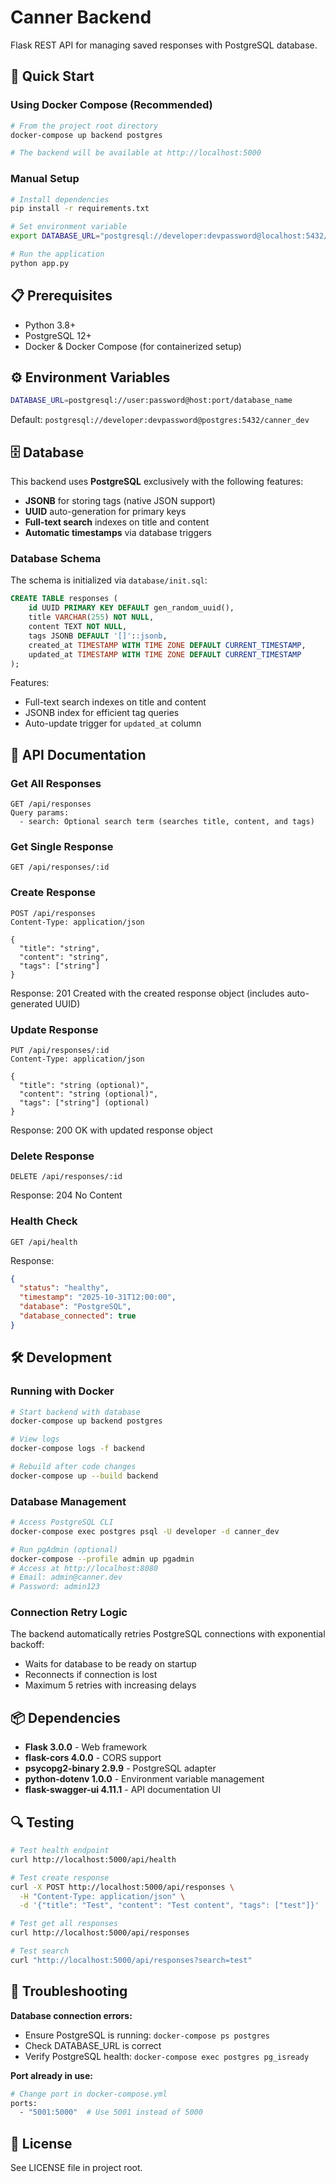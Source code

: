 # Canner Backend

Flask REST API for managing saved responses with PostgreSQL database.

## 🚀 Quick Start

### Using Docker Compose (Recommended)

```bash
# From the project root directory
docker-compose up backend postgres

# The backend will be available at http://localhost:5000
```

### Manual Setup

```bash
# Install dependencies
pip install -r requirements.txt

# Set environment variable
export DATABASE_URL="postgresql://developer:devpassword@localhost:5432/canner_dev"

# Run the application
python app.py
```

## 📋 Prerequisites

- Python 3.8+
- PostgreSQL 12+
- Docker & Docker Compose (for containerized setup)

## ⚙️ Environment Variables

```bash
DATABASE_URL=postgresql://user:password@host:port/database_name
```

Default: `postgresql://developer:devpassword@postgres:5432/canner_dev`

## 🗄️ Database

This backend uses **PostgreSQL** exclusively with the following features:

- **JSONB** for storing tags (native JSON support)
- **UUID** auto-generation for primary keys
- **Full-text search** indexes on title and content
- **Automatic timestamps** via database triggers

### Database Schema

The schema is initialized via `database/init.sql`:

```sql
CREATE TABLE responses (
    id UUID PRIMARY KEY DEFAULT gen_random_uuid(),
    title VARCHAR(255) NOT NULL,
    content TEXT NOT NULL,
    tags JSONB DEFAULT '[]'::jsonb,
    created_at TIMESTAMP WITH TIME ZONE DEFAULT CURRENT_TIMESTAMP,
    updated_at TIMESTAMP WITH TIME ZONE DEFAULT CURRENT_TIMESTAMP
);
```

Features:
- Full-text search indexes on title and content
- JSONB index for efficient tag queries
- Auto-update trigger for `updated_at` column

## 📡 API Documentation

### Get All Responses

```http
GET /api/responses
Query params:
  - search: Optional search term (searches title, content, and tags)
```

### Get Single Response

```http
GET /api/responses/:id
```

### Create Response

```http
POST /api/responses
Content-Type: application/json

{
  "title": "string",
  "content": "string",
  "tags": ["string"]
}
```

Response: 201 Created with the created response object (includes auto-generated UUID)

### Update Response

```http
PUT /api/responses/:id
Content-Type: application/json

{
  "title": "string (optional)",
  "content": "string (optional)",
  "tags": ["string"] (optional)
}
```

Response: 200 OK with updated response object

### Delete Response

```http
DELETE /api/responses/:id
```

Response: 204 No Content

### Health Check

```http
GET /api/health
```

Response:
```json
{
  "status": "healthy",
  "timestamp": "2025-10-31T12:00:00",
  "database": "PostgreSQL",
  "database_connected": true
}
```

## 🛠️ Development

### Running with Docker

```bash
# Start backend with database
docker-compose up backend postgres

# View logs
docker-compose logs -f backend

# Rebuild after code changes
docker-compose up --build backend
```

### Database Management

```bash
# Access PostgreSQL CLI
docker-compose exec postgres psql -U developer -d canner_dev

# Run pgAdmin (optional)
docker-compose --profile admin up pgadmin
# Access at http://localhost:8080
# Email: admin@canner.dev
# Password: admin123
```

### Connection Retry Logic

The backend automatically retries PostgreSQL connections with exponential backoff:
- Waits for database to be ready on startup
- Reconnects if connection is lost
- Maximum 5 retries with increasing delays

## 📦 Dependencies

- **Flask 3.0.0** - Web framework
- **flask-cors 4.0.0** - CORS support
- **psycopg2-binary 2.9.9** - PostgreSQL adapter
- **python-dotenv 1.0.0** - Environment variable management
- **flask-swagger-ui 4.11.1** - API documentation UI

## 🔍 Testing

```bash
# Test health endpoint
curl http://localhost:5000/api/health

# Test create response
curl -X POST http://localhost:5000/api/responses \
  -H "Content-Type: application/json" \
  -d '{"title": "Test", "content": "Test content", "tags": ["test"]}'

# Test get all responses
curl http://localhost:5000/api/responses

# Test search
curl "http://localhost:5000/api/responses?search=test"
```

## 🚨 Troubleshooting

**Database connection errors:**
- Ensure PostgreSQL is running: `docker-compose ps postgres`
- Check DATABASE_URL is correct
- Verify PostgreSQL health: `docker-compose exec postgres pg_isready`

**Port already in use:**
```bash
# Change port in docker-compose.yml
ports:
  - "5001:5000"  # Use 5001 instead of 5000
```

## 📄 License

See LICENSE file in project root.
